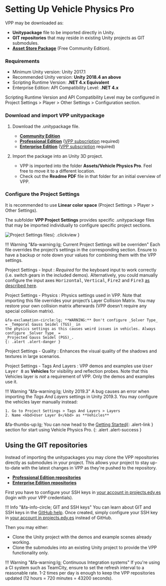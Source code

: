 
# Setting Up Vehicle Physics Pro

VPP may be downloaded as:

- **Unitypackage** file to be imported directly in Unity.
- **GIT repositories** that may reside in existing Unity projects as GIT submodules.
- **[Asset Store Package](https://assetstore.unity.com/packages/tools/physics/vehicle-physics-pro-community-edition-153556)** (Free Community Edition).

### Requirements

- Minimum Unity version: Unity 2017.1
- Recommended Unity version: **Unity 2018.4 an above**
- Scripting Runtime Version: **.NET 4.x Equivalent**
- Enterprise Edition: API Compatibility Level: **.NET 4.x**

Scripting Runtime Version and API Compatibility Level may be configured in Project Settings > Player > Other Settings > Configuration section.

### Download and import VPP unitypackage

1. Download the .unitypackage file.

	- **[Community Edition](https://assetstore.unity.com/packages/tools/physics/vehicle-physics-pro-community-edition-153556)**
	- **[Professional Edition](https://edy.repositoryhosting.com/webdav/edy_vehicle-physics-pro-professional/)** ([VPP subscription](/about/licensing) required)
	- **[Enterprise Edition](https://edy.repositoryhosting.com/webdav/edy_vehicle-physics-pro/)** ([VPP subscription](/about/licensing) required)

2. Import the package into an Unity 3D project.

	- VPP is imported into the folder **Assets/Vehicle Physics Pro**. Feel free to move it to a
		different location.
	- Check out the **Readme PDF** file in that folder for an initial overview of VPP.

### Configure the Project Settings

It is recommended to use **Linear color space** (Project Settings > Player > Other Settings).

The subfolder **VPP Project Settings** provides specific .unitypackage files that may be imported
individually to configure specific project sections.

![Project Settings files](/img/user-guide/vpp-project-settings.png){: .clickview }

!!! Warning "&fa-warning:lg; Current Project Settings will be overriden"
	Each file overrides the project’s settings in the corresponding section. Ensure to have a backup
	or note down your values for combining them with the VPP settings.

Project Settings - Input
:	_Required_ for the keyboard input to work correctly (i.e. switch gears in the included demos).
	Alternatively, you could manually configure the input axes <kbd>Horizontal</kbd>, <kbd>Vertical</kbd>,
	<kbd>Fire2</kbd> and <kbd>Fire3</kbd> [as described here](/components/vehicle-input/#vpstandardinput).

Project Settings - Physics
:	Physics settings used in VPP. Note that importing this file overrides your project’s Layer
	Collision Matrix. You may restore your own collision matrix afterwards (VPP doesn't require
	any special collision matrix).

	&fa-exclamation-circle:lg; **WARNING:** Don't configure _Solver Type_ = _Temporal Gauss Seidel (TGS)_ in
	the physics settings as this causes weird issues in vehicles. Always configure _Solver Type_ =
	_Projected Gauss Seidel (PGS)_.
	{: .alert .alert-danger }

Project Settings - Quality
:	Enhances the visual quality of the shadows and textures in large scenarios.

Project Settings - Tags And Layers
:	VPP demos and examples use <kbd>User Layer 8</kbd> as **Vehicles** for visibility and reflection
	probes.	Note that this Vehicles layer is _not_ a requirement of VPP. Only the demos and examples
	use it.

!!! Warning "&fa-warning:lg; Unity 2019.3"
	A bug causes an error when importing the _Tags And Layers_ settings in Unity 2019.3. You may
	configure the vehicles layer manually instead:

	1. Go to Project Settings > Tags And Layers > Layers
	2. Name <kbd>User Layer 8</kbd> as **Vehicles**

&fa-thumbs-up:lg; You can now head to the [Getting Started](getting-started.md){: .alert-link }
section for start using Vehicle Physics Pro.
{: .alert .alert-success }

## Using the GIT repositories

Instead of importing the unitypackages you may clone the VPP repositories directly as submodules
in your project. This allows your project to stay up-to-date with the latest changes in VPP as
they're pushed to the repository.

- **[Professional Edition repositories](https://edy.repositoryhosting.com/trac/edy_vehicle-physics-pro-professional)**
- **[Enterprise Edition repositories](https://edy.repositoryhosting.com/trac/edy_vehicle-physics-pro)**

First you have to configure your SSH keys in [your account in projects.edy.es](https://edy.repositoryhosting.com/users/my_profile#public_keys)
(login with your VPP credentials).

!!! Info "&fa-info-circle; GIT and SSH keys"
	You can learn about GIT and SSH keys in the [GitHub help](https://help.github.com/en/github/authenticating-to-github/connecting-to-github-with-ssh).
	Once created, simply configure your SSH key in [your account in projects.edy.es](https://edy.repositoryhosting.com/users/my_profile#public_keys)
	instead of GitHub.

Then you may either:

- Clone the Unity project with the demos and example scenes already working.
- Clone the submodules into an existing Unity project to provide the VPP functionality only.

!!! Warning "&fa-warning:lg; Continuous Integration systems"
	If you're using a CI system such as TeamCity, ensure to set the refresh interval to a reasonable
	rate. 1-2 times per day is enough to keep the VPP repositories updated (12 hours = 720 minutes
	= 43200 seconds).

